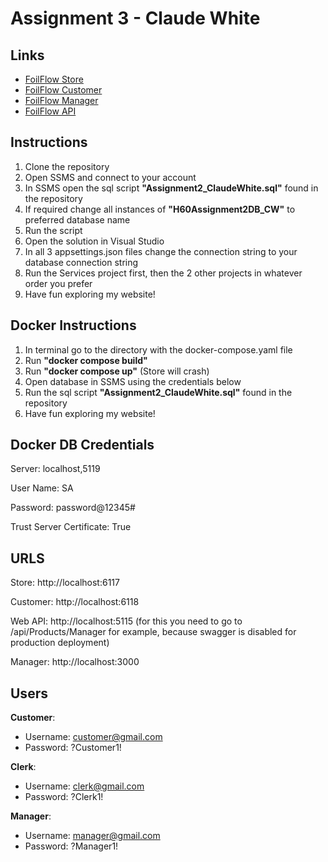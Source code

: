 # Assignment 3 - Claude White

## Links
- [FoilFlow Store](store-foilflow.claudewhite.live)
- [FoilFlow Customer](customer-foilflow.claudewhite.live)
- [FoilFlow Manager](manager-foilflow.claudewhite.live)
- [FoilFlow API](api-foilflow.claudewhite.live)

## Instructions

1. Clone the repository
2. Open SSMS and connect to your account
3. In SSMS open the sql script **"Assignment2_ClaudeWhite.sql"** found in the repository
4. If required change all instances of **"H60Assignment2DB_CW"** to preferred database name
5. Run the script
6. Open the solution in Visual Studio
7. In all 3 appsettings.json files change the connection string to your database connection string
8. Run the Services project first, then the 2 other projects in whatever order you prefer
9. Have fun exploring my website!

## Docker Instructions

1. In terminal go to the directory with the docker-compose.yaml file
2. Run **"docker compose build"**
3. Run **"docker compose up"** (Store will crash)
4. Open database in SSMS using the credentials below
5. Run the sql script **"Assignment2_ClaudeWhite.sql"** found in the repository
6. Have fun exploring my website!

## Docker DB Credentials
Server: localhost,5119

User Name: SA

Password: password@12345#

Trust Server Certificate: True

## URLS
Store: http://localhost:6117

Customer: http://localhost:6118

Web API: http://localhost:5115 (for this you need to go to /api/Products/Manager for example, because swagger is disabled for production deployment)

Manager: http://localhost:3000

## Users
**Customer**:
- Username: customer@gmail.com
- Password: ?Customer1!
 
**Clerk**:
- Username: clerk@gmail.com
- Password: ?Clerk1!
  
**Manager**:
- Username: manager@gmail.com
- Password: ?Manager1!
